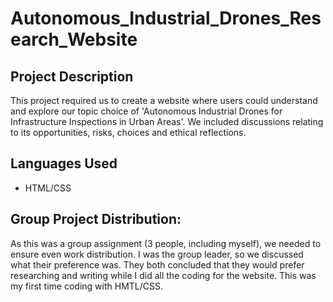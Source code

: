 # Autonomous_Industrial_Drones_Research_Website

<h2>Project Description</h2>
This project required us to create a website where users could understand and explore our topic choice of 'Autonomous Industrial Drones for Infrastructure Inspections in Urban Areas'. We included discussions relating to its opportunities, risks, choices and ethical reflections.
<br />


<h2>Languages Used</h2>

- HTML/CSS

<h2>Group Project Distribution:</h2>
As this was a group assignment (3 people, including myself), we needed to ensure even work distribution. I was the group leader, so we discussed what their preference was. They both concluded that they would prefer researching and writing while I did all the coding for the website. This was my first time coding with HMTL/CSS. 
</p>

<!--
 ```diff
- text in red
+ text in green
! text in orange
# text in gray
@@ text in purple (and bold)@@
```
--!>
